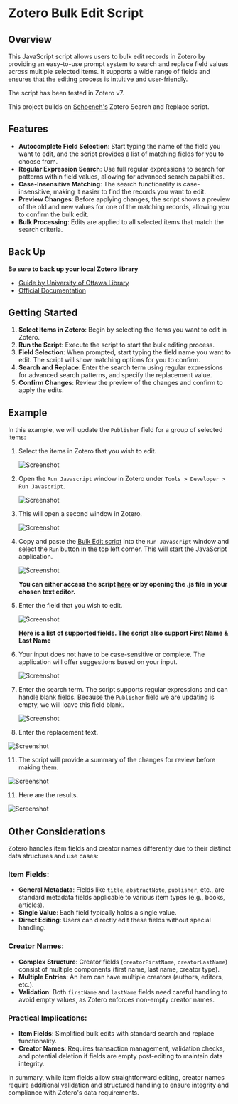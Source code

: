 # Zotero Bulk Edit Script

## Overview

This JavaScript script allows users to bulk edit records in Zotero by providing an easy-to-use prompt system to search and replace field values across multiple selected items. It supports a wide range of fields and ensures that the editing process is intuitive and user-friendly.

The script has been tested in Zotero v7.

This project builds on [Schoeneh's](https://github.com/Schoeneh) Zotero Search and Replace script.

## Features

- **Autocomplete Field Selection**: Start typing the name of the field you want to edit, and the script provides a list of matching fields for you to choose from.
- **Regular Expression Search**: Use full regular expressions to search for patterns within field values, allowing for advanced search capabilities.
- **Case-Insensitive Matching**: The search functionality is case-insensitive, making it easier to find the records you want to edit.
- **Preview Changes**: Before applying changes, the script shows a preview of the old and new values for one of the matching records, allowing you to confirm the bulk edit.
- **Bulk Processing**: Edits are applied to all selected items that match the search criteria.

## Back Up

**Be sure to back up your local Zotero library**

- [Guide by University of Ottawa Library](https://uottawa.libguides.com/how_to_use_zotero/back_up_and_restore)
- [Official Documentation](https://www.zotero.org/support/zotero_data)

## Getting Started

1. **Select Items in Zotero**: Begin by selecting the items you want to edit in Zotero.
2. **Run the Script**: Execute the script to start the bulk editing process.
3. **Field Selection**: When prompted, start typing the field name you want to edit. The script will show matching options for you to confirm.
4. **Search and Replace**: Enter the search term using regular expressions for advanced search patterns, and specify the replacement value.
5. **Confirm Changes**: Review the preview of the changes and confirm to apply the edits.

## Example

In this example, we will update the `Publisher` field for a group of selected items:

1. Select the items in Zotero that you wish to edit.

   ![Screenshot](doc/zotero_0.png)

2. Open the `Run Javascript` window in Zotero under `Tools > Developer > Run Javascript`.

   ![Screenshot](doc/zotero_1.png)

3. This will open a second window in Zotero.

   ![Screenshot](doc/zotero_2.png)

4. Copy and paste the [Bulk Edit script](https://github.com/thalient-ai/zotero-bulk-edit/blob/main/src/zotero_bulk_edit.js) into the `Run Javascript` window and select the `Run` button in the top left corner. This will start the JavaScript application.

   ![Screenshot](doc/zotero_3.png)

   **You can either access the script [here](https://github.com/thalient-ai/zotero-bulk-edit/blob/main/src/zotero_bulk_edit.js) or by opening the .js file in your chosen text editor.**

6. Enter the field that you wish to edit.

   ![Screenshot](doc/zotero_4.png)

   **[Here](https://api.zotero.org/itemFields) is a list of supported fields. The script also support First Name & Last Name**

8. Your input does not have to be case-sensitive or complete. The application will offer suggestions based on your input.

   ![Screenshot](doc/zotero_5.png)

9. Enter the search term. The script supports regular expressions and can handle blank fields. Because the `Publisher` field we are updating is empty, we will leave this field blank.

   ![Screenshot](doc/zotero_6.png)

10. Enter the replacement text.

   ![Screenshot](doc/zotero_7.png)

11. The script will provide a summary of the changes for review before making them.

   ![Screenshot](doc/zotero_8.png)

11. Here are the results.

   ![Screenshot](doc/zotero_9.png)

## Other Considerations

Zotero handles item fields and creator names differently due to their distinct data structures and use cases:

### Item Fields:
- **General Metadata**: Fields like `title`, `abstractNote`, `publisher`, etc., are standard metadata fields applicable to various item types (e.g., books, articles).
- **Single Value**: Each field typically holds a single value.
- **Direct Editing**: Users can directly edit these fields without special handling.

### Creator Names:
- **Complex Structure**: Creator fields (`creatorFirstName`, `creatorLastName`) consist of multiple components (first name, last name, creator type).
- **Multiple Entries**: An item can have multiple creators (authors, editors, etc.).
- **Validation**: Both `firstName` and `lastName` fields need careful handling to avoid empty values, as Zotero enforces non-empty creator names.

### Practical Implications:
- **Item Fields**: Simplified bulk edits with standard search and replace functionality.
- **Creator Names**: Requires transaction management, validation checks, and potential deletion if fields are empty post-editing to maintain data integrity.

In summary, while item fields allow straightforward editing, creator names require additional validation and structured handling to ensure integrity and compliance with Zotero's data requirements.
